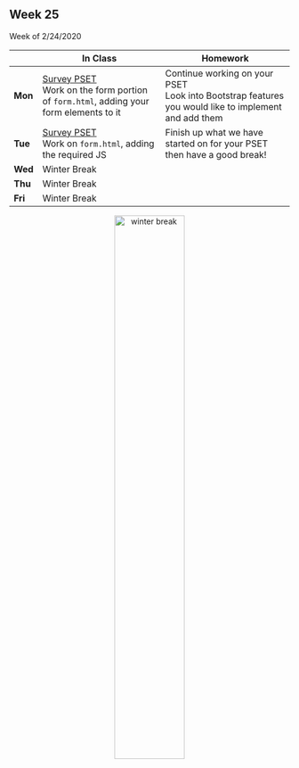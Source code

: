 <meta http-equiv="refresh" content="300"/>

## Week 25  
Week of 2/24/2020 

  |       |In Class               |Homework   |
  |-------|---------              |---------  |
  |**Mon**|[Survey PSET](https://docs.cs50.net/2019/ap/problems/survey/survey.html)<br>Work on the form portion of `form.html`, adding your form elements to it|Continue working on your PSET<br>Look into Bootstrap features you would like to implement and add them|
  |**Tue**|[Survey PSET](https://docs.cs50.net/2019/ap/problems/survey/survey.html)<br>Work on `form.html`, adding the required JS |Finish up what we have started on for your PSET then have a good break! |
  |**Wed**|Winter Break | |
  |**Thu**|Winter Break | |
  |**Fri**|Winter Break | |

<div style="text-align:center">
<img src="https://msa1.magnoliapublicschools.org/ourpages/auto/2019/12/18/51457184/winterbreak.jpg" alt="winter break" width="50%">

</div>
